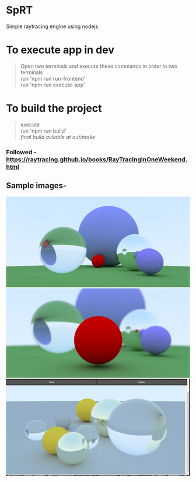 # SpRT

Simple raytracing engine using nodejs.

# To execute app in dev

> Open two terminals and execute these commands in order in two terminals  
> run 'npm run run-frontend'  
> run 'npm run execute-app'
>

# To build the project

> execute  
> run 'npm run build'  
> _final build avilable at out/make_

### Followed - https://raytracing.github.io/books/RayTracingInOneWeekend.html

## Sample images-

![alt text](sample_output/output_1.png)
![alt text](sample_output/output_2.png)
![alt text](sample_output/output_3.png)
